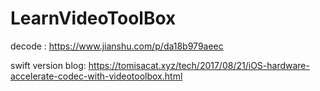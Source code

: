 # LearnVideoToolBox

decode : https://www.jianshu.com/p/da18b979aeec

swift version blog: https://tomisacat.xyz/tech/2017/08/21/iOS-hardware-accelerate-codec-with-videotoolbox.html

